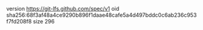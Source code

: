 version https://git-lfs.github.com/spec/v1
oid sha256:68f3af48a4ce9290b896f1daae48cafe5a4d497bddc0c6ab236c953f7fd208f8
size 296
